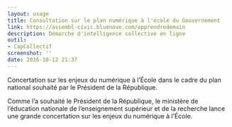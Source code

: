```yaml
---
layout: usage
title: Consultation sur le plan numérique à l'école du Gouvernement
link: https://assembl-civic.bluenove.com/apprendredemain
description: Démarche d'intelligence collective en ligne
outil:
- CapCollectif
screenshot: ''
date: 2016-10-12 21:37
---
```



Concertation sur les enjeux du numérique à l’École dans le cadre du plan national souhaité par le Président de la République.

Comme l’a souhaité le Président de la République, le ministère de l’éducation nationale de l’enseignement supérieur et de la recherche lance une grande concertation sur les enjeux du numérique à l’École.


 
